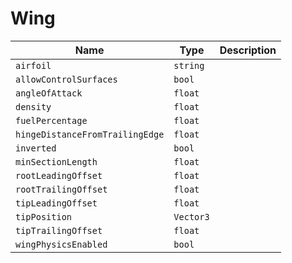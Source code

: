 # Wing


|Name|Type|Description|
|--|--|--|
|`airfoil`|`string`||
|`allowControlSurfaces`|`bool`||
|`angleOfAttack`|`float`||
|`density`|`float`||
|`fuelPercentage`|`float`||
|`hingeDistanceFromTrailingEdge`|`float`||
|`inverted`|`bool`||
|`minSectionLength`|`float`||
|`rootLeadingOffset`|`float`||
|`rootTrailingOffset`|`float`||
|`tipLeadingOffset`|`float`||
|`tipPosition`|`Vector3`||
|`tipTrailingOffset`|`float`||
|`wingPhysicsEnabled`|`bool`||


